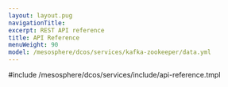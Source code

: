 ```yaml
---
layout: layout.pug
navigationTitle:
excerpt: REST API reference
title: API Reference
menuWeight: 90
model: /mesosphere/dcos/services/kafka-zookeeper/data.yml
---
```


#include /mesosphere/dcos/services/include/api-reference.tmpl
